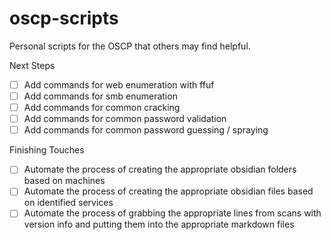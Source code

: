 # oscp-scripts
Personal scripts for the OSCP that others may find helpful.

Next Steps
- [ ] Add commands for web enumeration with ffuf
- [ ] Add commands for smb enumeration
- [ ] Add commands for common cracking
- [ ] Add commands for common password validation
- [ ] Add commands for common password guessing / spraying

Finishing Touches
- [ ] Automate the process of creating the appropriate obsidian folders based on machines
- [ ] Automate the process of creating the appropriate obsidian files based on identified services
- [ ] Automate the process of grabbing the appropriate lines from scans with version info and putting them into the appropriate markdown files